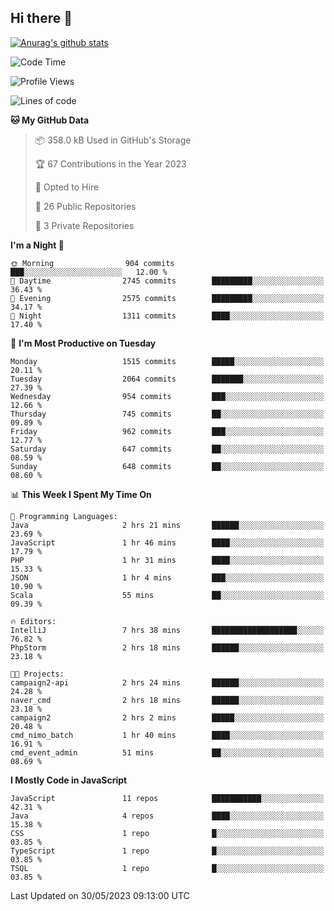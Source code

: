 ## Hi there 👋

[![Anurag's github stats](https://github-readme-stats.vercel.app/api?username=Songwonseok)](https://github.com/anuraghazra/github-readme-stats)



<!--START_SECTION:waka-->
![Code Time](http://img.shields.io/badge/Code%20Time-2%2C265%20hrs%203%20mins-blue)

![Profile Views](http://img.shields.io/badge/Profile%20Views-0-blue)

![Lines of code](https://img.shields.io/badge/From%20Hello%20World%20I%27ve%20Written-35.0%20million%20lines%20of%20code-blue)

**🐱 My GitHub Data** 

> 📦 358.0 kB Used in GitHub's Storage 
 > 
> 🏆 67 Contributions in the Year 2023
 > 
> 💼 Opted to Hire
 > 
> 📜 26 Public Repositories 
 > 
> 🔑 3 Private Repositories 
 > 
**I'm a Night 🦉** 

```text
🌞 Morning                904 commits         ███░░░░░░░░░░░░░░░░░░░░░░   12.00 % 
🌆 Daytime                2745 commits        █████████░░░░░░░░░░░░░░░░   36.43 % 
🌃 Evening                2575 commits        █████████░░░░░░░░░░░░░░░░   34.17 % 
🌙 Night                  1311 commits        ████░░░░░░░░░░░░░░░░░░░░░   17.40 % 
```
📅 **I'm Most Productive on Tuesday** 

```text
Monday                   1515 commits        █████░░░░░░░░░░░░░░░░░░░░   20.11 % 
Tuesday                  2064 commits        ███████░░░░░░░░░░░░░░░░░░   27.39 % 
Wednesday                954 commits         ███░░░░░░░░░░░░░░░░░░░░░░   12.66 % 
Thursday                 745 commits         ██░░░░░░░░░░░░░░░░░░░░░░░   09.89 % 
Friday                   962 commits         ███░░░░░░░░░░░░░░░░░░░░░░   12.77 % 
Saturday                 647 commits         ██░░░░░░░░░░░░░░░░░░░░░░░   08.59 % 
Sunday                   648 commits         ██░░░░░░░░░░░░░░░░░░░░░░░   08.60 % 
```


📊 **This Week I Spent My Time On** 

```text
💬 Programming Languages: 
Java                     2 hrs 21 mins       ██████░░░░░░░░░░░░░░░░░░░   23.69 % 
JavaScript               1 hr 46 mins        ████░░░░░░░░░░░░░░░░░░░░░   17.79 % 
PHP                      1 hr 31 mins        ████░░░░░░░░░░░░░░░░░░░░░   15.33 % 
JSON                     1 hr 4 mins         ███░░░░░░░░░░░░░░░░░░░░░░   10.90 % 
Scala                    55 mins             ██░░░░░░░░░░░░░░░░░░░░░░░   09.39 % 

🔥 Editors: 
IntelliJ                 7 hrs 38 mins       ███████████████████░░░░░░   76.82 % 
PhpStorm                 2 hrs 18 mins       ██████░░░░░░░░░░░░░░░░░░░   23.18 % 

🐱‍💻 Projects: 
campaign2-api            2 hrs 24 mins       ██████░░░░░░░░░░░░░░░░░░░   24.28 % 
naver_cmd                2 hrs 18 mins       ██████░░░░░░░░░░░░░░░░░░░   23.18 % 
campaign2                2 hrs 2 mins        █████░░░░░░░░░░░░░░░░░░░░   20.48 % 
cmd_nimo_batch           1 hr 40 mins        ████░░░░░░░░░░░░░░░░░░░░░   16.91 % 
cmd_event_admin          51 mins             ██░░░░░░░░░░░░░░░░░░░░░░░   08.69 % 
```

**I Mostly Code in JavaScript** 

```text
JavaScript               11 repos            ███████████░░░░░░░░░░░░░░   42.31 % 
Java                     4 repos             ████░░░░░░░░░░░░░░░░░░░░░   15.38 % 
CSS                      1 repo              █░░░░░░░░░░░░░░░░░░░░░░░░   03.85 % 
TypeScript               1 repo              █░░░░░░░░░░░░░░░░░░░░░░░░   03.85 % 
TSQL                     1 repo              █░░░░░░░░░░░░░░░░░░░░░░░░   03.85 % 
```




 Last Updated on 30/05/2023 09:13:00 UTC
<!--END_SECTION:waka-->
